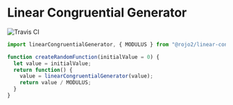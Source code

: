 # Linear Congruential Generator
![Travis CI](https://travis-ci.org/rojo2/linear-congruential-generator.svg?branch=master)

```javascript
import linearCongruentialGenerator, { MODULUS } from "@rojo2/linear-congruential-generator";

function createRandomFunction(initialValue = 0) {
  let value = initialValue;
  return function() {
    value = linearCongruentialGenerator(value);
    return value / MODULUS;
  }
}
```
